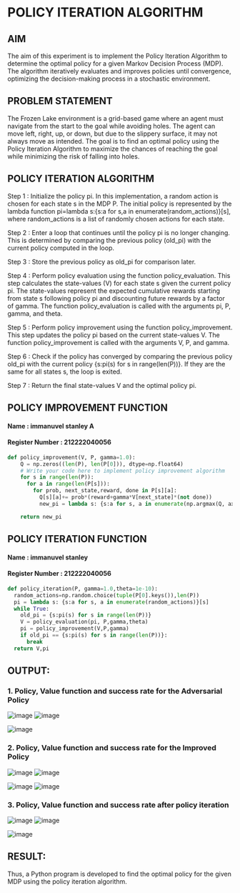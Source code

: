 # POLICY ITERATION ALGORITHM

## AIM
The aim of this experiment is to implement the Policy Iteration Algorithm to determine the optimal policy for a given Markov Decision Process (MDP). The algorithm iteratively evaluates and improves policies until convergence, optimizing the decision-making process in a stochastic environment.

## PROBLEM STATEMENT
The Frozen Lake environment is a grid-based game where an agent must navigate from the start to the goal while avoiding holes. The agent can move left, right, up, or down, but due to the slippery surface, it may not always move as intended. The goal is to find an optimal policy using the Policy Iteration Algorithm to maximize the chances of reaching the goal while minimizing the risk of falling into holes.

## POLICY ITERATION ALGORITHM

Step 1 : Initialize the policy pi. In this implementation, a random action is chosen for each state s in the MDP P. The initial policy is represented by the lambda function pi=lambda s:{s:a for s,a in enumerate(random_actions)}[s], where random_actions is a list of randomly chosen actions for each state.

Step 2 : Enter a loop that continues until the policy pi is no longer changing. This is determined by comparing the previous policy (old_pi) with the current policy computed in the loop.

Step 3 : Store the previous policy as old_pi for comparison later.

Step 4 : Perform policy evaluation using the function policy_evaluation. This step calculates the state-values (V) for each state s given the current policy pi. The state-values represent the expected cumulative rewards starting from state s following policy pi and discounting future rewards by a factor of gamma. The function policy_evaluation is called with the arguments pi, P, gamma, and theta.

Step 5 : Perform policy improvement using the function policy_improvement. This step updates the policy pi based on the current state-values V. The function policy_improvement is called with the arguments V, P, and gamma.

Step 6 : Check if the policy has converged by comparing the previous policy old_pi with the current policy {s:pi(s) for s in range(len(P))}. If they are the same for all states s, the loop is exited.

Step 7 : Return the final state-values V and the optimal policy pi.

## POLICY IMPROVEMENT FUNCTION
#### Name : immanuvel stanley A
#### Register Number : 212222040056
```python
def policy_improvement(V, P, gamma=1.0):
    Q = np.zeros((len(P), len(P[0])), dtype=np.float64)
    # Write your code here to implement policy improvement algorithm
    for s in range(len(P)):
      for a in range(len(P[s])):
        for prob, next_state,reward, done in P[s][a]:
          Q[s][a]+= prob*(reward+gamma*V[next_state]*(not done))
          new_pi = lambda s: {s:a for s, a in enumerate(np.argmax(Q, axis=1))}[s]

    return new_pi
```
## POLICY ITERATION FUNCTION
#### Name : immanuvel stanley
#### Register Number : 212222040056
```python
def policy_iteration(P, gamma=1.0,theta=1e-10):
  random_actions=np.random.choice(tuple(P[0].keys()),len(P))
  pi = lambda s: {s:a for s, a in enumerate(random_actions)}[s]
  while True:
    old_pi = {s:pi(s) for s in range(len(P))}
    V = policy_evaluation(pi, P,gamma,theta)
    pi = policy_improvement(V,P,gamma)
    if old_pi == {s:pi(s) for s in range(len(P))}:
      break
  return V,pi
```

## OUTPUT:
### 1. Policy, Value function and success rate for the Adversarial Policy

![image](https://github.com/user-attachments/assets/2be9ea72-3110-4a04-a515-682264208a44)
![image](https://github.com/user-attachments/assets/4a8f58b0-115c-4f51-92c6-b2d3fd1c4307)

![image](https://github.com/user-attachments/assets/6f1ab473-c718-4686-9d15-efe58474bad2)



### 2. Policy, Value function and success rate for the Improved Policy

![image](https://github.com/user-attachments/assets/cf318125-8c1e-4b4a-9ba3-dfd019107234)
![image](https://github.com/user-attachments/assets/1e983d0b-2887-4dd9-af13-67b61b90259d)

![image](https://github.com/user-attachments/assets/09176a34-4775-457e-a885-82467e7d4e49)
![image](https://github.com/user-attachments/assets/cde82ae4-d909-45b3-9ea2-5fe4350368a8)



### 3. Policy, Value function and success rate after policy iteration
![image](https://github.com/user-attachments/assets/bf439fa2-f589-45c3-94c0-9e0f5c25317b)
![image](https://github.com/user-attachments/assets/04726ddc-922f-4014-b78e-78c34f11e3ba)

![image](https://github.com/user-attachments/assets/53209499-7331-471c-9061-18d3ffe3b41d)




## RESULT:

Thus, a Python program is developed to find the optimal policy for the given MDP using the policy iteration algorithm.
